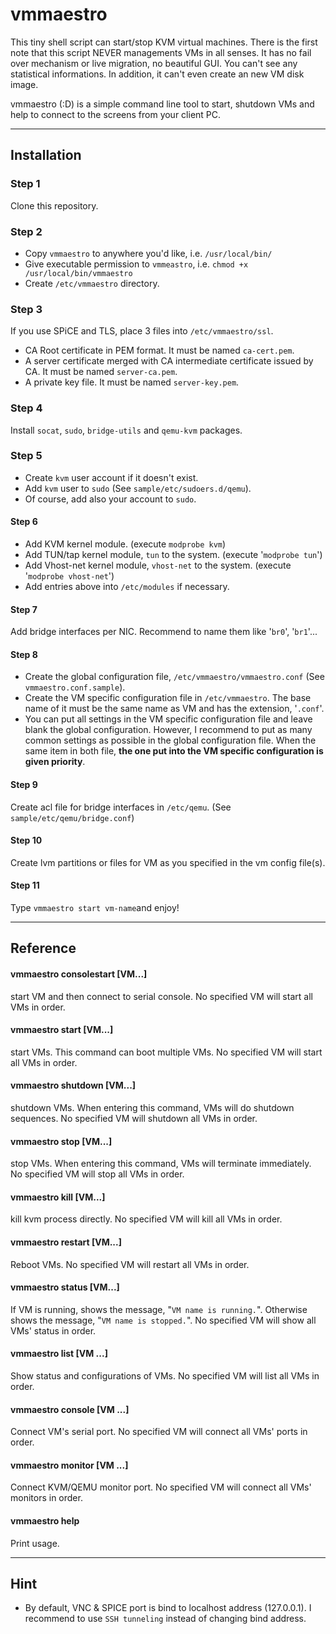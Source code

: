 vmmaestro
=========

This tiny shell script can start/stop KVM virtual machines. There is the first note that this script NEVER managements VMs in all senses. It has no fail over mechanism or live migration, no beautiful GUI. You can't see any statistical informations. In addition, it can't even create an new VM disk image.

vmmaestro (:D) is a simple command line tool to start, shutdown VMs and help to connect to the screens from your client PC.    

----
## Installation    
### Step 1
Clone this repository.    
### Step 2
* Copy ```vmmaestro``` to anywhere you'd like, i.e. ```/usr/local/bin/```
* Give executable permission to ```vmmeastro```, i.e. ```chmod +x /usr/local/bin/vmmaestro```
* Create ```/etc/vmmaestro``` directory.
    
### Step 3
If you use SPiCE and TLS, place 3 files into ```/etc/vmmaestro/ssl```.

* CA Root certificate in PEM format. It must be named ```ca-cert.pem```.
* A server certificate merged with CA intermediate certificate issued by CA. It must be named ```server-ca.pem```.
* A private key file. It must be named ```server-key.pem```.

### Step 4
Install ```socat```, ```sudo```, ```bridge-utils``` and ```qemu-kvm``` packages.

### Step 5
* Create ```kvm``` user account if it doesn't exist.
* Add ```kvm``` user to ```sudo``` (See ```sample/etc/sudoers.d/qemu```).
* Of course, add also your account to ```sudo```.

#### Step 6
* Add KVM kernel module. (execute ```modprobe kvm```)
* Add TUN/tap kernel module, ```tun``` to the system. (execute '```modprobe tun```')
* Add Vhost-net kernel module, ```vhost-net``` to the system. (execute '```modprobe vhost-net```')
* Add entries above into ```/etc/modules``` if necessary.

#### Step 7
Add bridge interfaces per NIC. Recommend to name them like '```br0```', '```br1```'...

#### Step 8
* Create the global configuration file, ```/etc/vmmaestro/vmmaestro.conf``` (See ```vmmaestro.conf.sample```).
* Create the VM specific configuration file in ```/etc/vmmaestro```. The base name of it must be the same name as VM and has the extension, '```.conf```'.
* You can put all settings in the VM specific configuration file and leave blank the global configuration. However, I recommend to put as many common settings as possible in the global configuration file. When the same item in both file, **the one put into the VM specific configuration is given priority**.

#### Step 9
Create acl file for bridge interfaces in ```/etc/qemu```. (See ```sample/etc/qemu/bridge.conf```)

#### Step 10
Create lvm partitions or files for VM as you specified in the vm config file(s).

#### Step 11
Type ```vmmaestro start vm-name```and enjoy!

----
## Reference
#### vmmaestro consolestart [VM...]
start VM and then connect to serial console. No specified VM will start all VMs in order.

#### vmmaestro start [VM...]
start VMs. This command can boot multiple VMs. No specified VM will start all VMs in order.

#### vmmaestro shutdown [VM...]
shutdown VMs. When entering this command, VMs will do shutdown sequences. No specified VM will shutdown all VMs in order.

#### vmmaestro stop [VM...]
stop VMs. When entering this command, VMs will terminate immediately. No specified VM will stop all VMs in order.
#### vmmaestro kill [VM...]
kill kvm process directly. No specified VM will kill all VMs in order.

#### vmmaestro restart [VM...]
Reboot VMs. No specified VM will restart all VMs in order.

#### vmmaestro status [VM...]
If VM is running, shows the message, "```VM name is running.```".
Otherwise shows the message, "```VM name is stopped.```".
No specified VM will show all VMs' status in order.

#### vmmaestro list [VM ...]
Show status and configurations of VMs. No specified VM will list all VMs in order.

#### vmmaestro console [VM ...]
Connect VM's serial port. No specified VM will connect all VMs' ports in order.

#### vmmaestro monitor [VM ...]
Connect KVM/QEMU monitor port. No specified VM will connect all VMs' monitors in order.

#### vmmaestro help
Print usage.

----
## Hint    
* By default, VNC & SPICE port is bind to localhost address (127.0.0.1). I recommend to use ```SSH tunneling``` instead of changing bind address.
